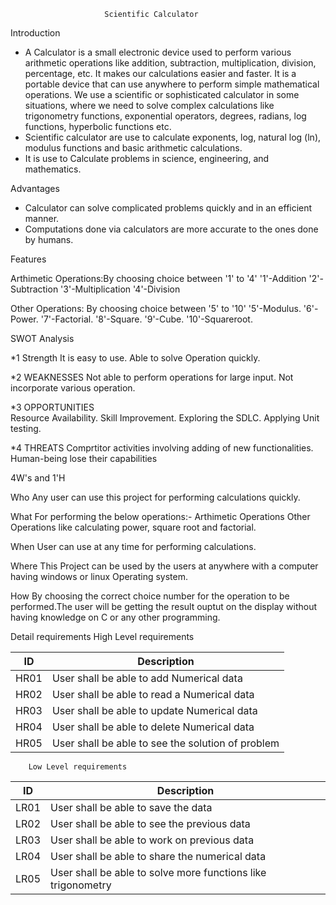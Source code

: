                          Scientific Calculator

Introduction

* A Calculator is a small electronic device used to perform various arithmetic operations like addition, subtraction, multiplication, division, percentage, etc. It makes our         calculations easier and faster. It is a portable device that can use anywhere to perform simple mathematical operations. We use a scientific or sophisticated calculator in some   situations, where we need to solve complex calculations like trigonometry functions, exponential operators, degrees, radians, log functions, hyperbolic functions etc. 
* Scientific calculator are use to calculate exponents, log, natural log (ln), modulus functions and basic arithmetic calculations. 
* It is use to Calculate problems in science, engineering, and mathematics.

Advantages 

* Calculator can solve complicated problems quickly and in an efficient manner.
* Computations done via calculators are more accurate to the ones done by humans.

Features

 Arthimetic Operations:By choosing choice between '1' to '4'
'1'-Addition
'2'-Subtraction
'3'-Multiplication
'4'-Division

 Other Operations: By choosing choice between '5' to '10'
'5'-Modulus.
'6'-Power.
'7'-Factorial.
'8'-Square.
'9'-Cube.
'10'-Squareroot.

SWOT Analysis

*1 Strength
   It is easy to use.
   Able to solve Operation quickly.
   
*2 WEAKNESSES
   Not able to perform operations for large input.
   Not incorporate various operation.
   
*3 OPPORTUNITIES  
  Resource Availability.
  Skill Improvement.
  Exploring the SDLC.
  Applying Unit testing.
   
*4 THREATS
   Comprtitor activities involving adding of new functionalities.
   Human-being lose their capabilities
   
   
   
   4W's and 1'H
   
   Who
  Any user can use this project for performing calculations quickly.
   
   What
   For performing the below operations:-
     Arthimetic Operations
     Other Operations like calculating power, square root and factorial.
   
   When 
   User can use at any time for performing calculations.
   
   Where
    This Project can be used by the users at anywhere with a computer having windows or linux Operating system.
    
   How
   By choosing the correct choice number for the operation to be performed.The user will be getting the result ouptut on the display without having knowledge on C or any other        programming.
   
   
   
   Detail requirements
       High Level requirements 
       
| ID | Description 
| ----- | ----- | 
| HR01 | User shall be able to add  Numerical data  
| HR02 | User shall be able to read a Numerical data 
| HR03 | User shall be able to update Numerical data
| HR04 | User shall be able to delete Numerical data
| HR05 | User shall be able to see the solution of problem


        Low Level requirements
        
 | ID | Description 
 | ----- | ----- | 
 | LR01 | User shall be able to save the data 
 | LR02 | User shall be able to see the previous data 
 | LR03 | User shall be able to work on previous data
 | LR04 | User shall be able to share the numerical data
 | LR05 | User shall be able to solve more functions like trigonometry
